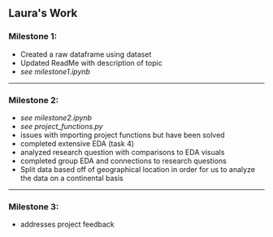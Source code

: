 ## Laura's Work


### Milestone 1: 
- Created a raw dataframe using dataset
- Updated ReadMe with description of topic
- *see milestone1.ipynb*

---

### Milestone 2:

- *see milestone2.ipynb*
- *see project_functions.py*
- issues with importing project functions but have been solved
- completed extensive EDA (task 4)
- analyzed research question with comparisons to EDA visuals 
- completed group EDA and connections to research questions
- Split data based off of geographical location in order for us to analyze the data on a continental basis
---

### Milestone 3: 

- addresses project feedback 
